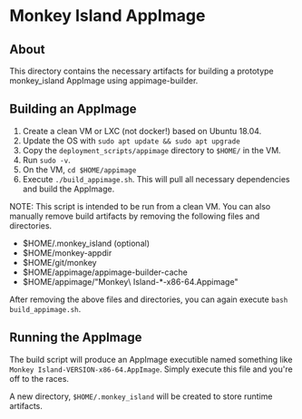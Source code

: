 # Monkey Island AppImage

## About

This directory contains the necessary artifacts for building a prototype
monkey_island AppImage using appimage-builder.

## Building an AppImage

1. Create a clean VM or LXC (not docker!) based on Ubuntu 18.04.
1. Update the OS with `sudo apt update && sudo apt upgrade`
1. Copy the `deployment_scripts/appimage` directory to `$HOME/` in the VM.
1. Run `sudo -v`.
1. On the VM, `cd $HOME/appimage`
1. Execute `./build_appimage.sh`. This will pull all necessary dependencies
   and build the AppImage.

NOTE: This script is intended to be run from a clean VM. You can also manually
remove build artifacts by removing the following files and directories.

- $HOME/.monkey_island (optional)
- $HOME/monkey-appdir
- $HOME/git/monkey
- $HOME/appimage/appimage-builder-cache
- $HOME/appimage/"Monkey\ Island-\*-x86-64.Appimage"

After removing the above files and directories, you can again execute `bash
build_appimage.sh`.

## Running the AppImage

The build script will produce an AppImage executible named something like
`Monkey Island-VERSION-x86-64.AppImage`. Simply execute this file and you're
off to the races.

A new directory, `$HOME/.monkey_island` will be created to store runtime
artifacts.
